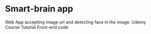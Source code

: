# Smart-brain app
Web App accepting image url and detecting face in the image.
Udemy Course Tutorial Front-end code
